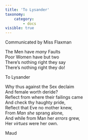 ```yaml
---
title: 'To Lysander'
taxonomy:
    category:
        - docs
visible: true
---
```


<div class="author">Communicated by Miss Flaxman</div>

The Men have *many* Faults  
Poor Women have but two  
There’s nothing right they say  
There’s nothing right they do!  
  
To Lysander  
  
Why thus against the Sex declaim  
And female worth deride?  
Reflect from where their failings came  
And check thy haughty pride,  
Reflect that Eve no mother knew,  
From *Man* *she* sprang alone,  
And while from Man her *errors* grew,  
Her *virtues* were her own.  
  
Maud